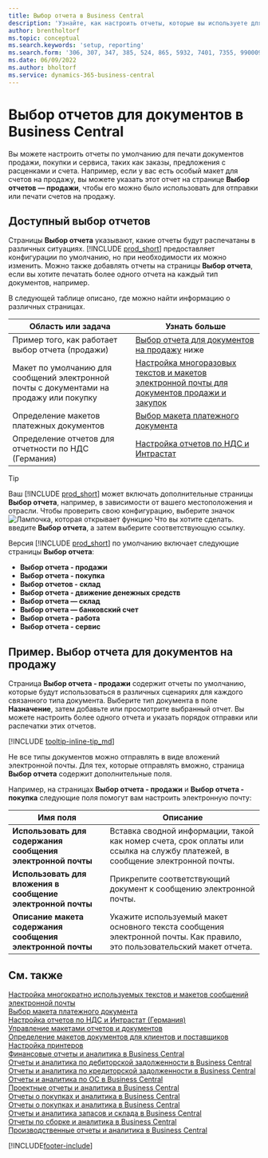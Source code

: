 ```yaml
---
title: Выбор отчета в Business Central
description: 'Узнайте, как настроить отчеты, которые вы используете для печати различных типов документов в Business Central.'
author: brentholtorf
ms.topic: conceptual
ms.search.keywords: 'setup, reporting'
ms.search.form: '306, 307, 347, 385, 524, 865, 5932, 7401, 7355, 99000917'
ms.date: 06/09/2022
ms.author: bholtorf
ms.service: dynamics-365-business-central
---
```

# <a name="report-selection-for-documents-in-business-central"></a>Выбор отчетов для документов в Business Central

Вы можете настроить отчеты по умолчанию для печати документов продажи, покупки и сервиса, таких как заказы, предложения с расценками и счета. Например, если у вас есть особый макет для счетов на продажу, вы можете указать этот отчет на странице **Выбор отчетов — продажи**, чтобы его можно было использовать для отправки или печати счетов на продажу.  

## <a name="available-report-selections"></a>Доступный выбор отчетов

Страницы **Выбор отчета** указывают, какие отчеты будут распечатаны в различных ситуациях. [!INCLUDE [prod_short](includes/prod_short.md)] предоставляет конфигурации по умолчанию, но при необходимости их можно изменить. Можно также добавлять отчеты на страницы **Выбор отчета**, если вы хотите печатать более одного отчета на каждый тип документов, например. 

В следующей таблице описано, где можно найти информацию о различных страницах.  

|Область или задача  |Узнать больше|
|--------------|----------|
|Пример того, как работает выбор отчета (продажи)|[Выбор отчета для документов на продажу](#example-report-selection-for-sales-documents) ниже|
|Макет по умолчанию для сообщений электронной почты с документами на продажу или покупку  |[Настройка многоразовых текстов и макетов электронной почты для документов продажи и закупок](admin-how-setup-email.md#set-up-reusable-email-texts-and-layouts) |
|Определение макетов платежных документов     |[Выбор макета платежного документа](finance-how-define-check-layouts.md) |
|Определение отчетов для отчетности по НДС (Германия)|[Настройка отчетов по НДС и Интрастат](LocalFunctionality/Germany/how-to-set-up-reports-for-vat-and-intrastat.md) |

> [!TIP]
> Ваш [!INCLUDE [prod_short](includes/prod_short.md)] может включать дополнительные страницы **Выбор отчета**, например, в зависимости от вашего местоположения и отрасли. Чтобы проверить свою конфигурацию, выберите значок ![Лампочка, которая открывает функцию Что вы хотите сделать.](media/ui-search/search_small.png "Что вы хотите сделать") введите **Выбор отчета**, а затем выберите соответствующую ссылку.

Версия [!INCLUDE [prod_short](includes/prod_short.md)] по умолчанию включает следующие страницы **Выбор отчета**:

* **Выбор отчета - продажи**  
* **Выбор отчета - покупка**  
* **Выбор отчетов - склад**  
* **Выбор отчета - движение денежных средств**  
* **Выбор отчета — склад**  
* **Выбор отчета — банковский счет**  
* **Выбор отчета - работа**  
* **Выбор отчета - сервис**

## <a name="example-report-selection-for-sales-documents"></a>Пример. Выбор отчета для документов на продажу

Страница **Выбор отчета - продажи** содержит отчеты по умолчанию, которые будут использоваться в различных сценариях для каждого связанного типа документа. Выберите тип документа в поле **Назначение**, затем добавьте или просмотрите выбранный отчет. Вы можете настроить более одного отчета и указать порядок отправки или распечатки этих отчетов.  

[!INCLUDE [tooltip-inline-tip_md](includes/tooltip-inline-tip_md.md)]

Не все типы документов можно отправлять в виде вложений электронной почты. Для тех, которые отправлять вможно, страница **Выбор отчета** содержит дополнительные поля.  

Например, на страницах **Выбор отчета - продажи** и **Выбор отчета - покупка** следующие поля помогут вам настроить электронную почту:

|Имя поля |Описание  |
|-----------|-------------|
|**Использовать для содержания сообщения электронной почты**| Вставка сводной информации, такой как номер счета, срок оплаты или ссылка на службу платежей, в сообщение электронной почты.        |
|**Использовать для вложения в сообщение электронной почты**| Прикрепите соответствующий документ к сообщению электронной почты.|
|**Описание макета содержания сообщения электронной почты**|Укажите используемый макет основного текста сообщения электронной почты. Как правило, это пользовательский макет отчета. |

## <a name="see-also"></a>См. также

[Настройка многократно используемых текстов и макетов сообщений электронной почты](admin-how-setup-email.md#set-up-reusable-email-texts-and-layouts)  
[Выбор макета платежного документа](finance-how-define-check-layouts.md)  
[Настройка отчетов по НДС и Интрастат (Германия)](LocalFunctionality/Germany/how-to-set-up-reports-for-vat-and-intrastat.md)  
[Управление макетами отчетов и документов](ui-manage-report-layouts.md)  
[Определение макетов документов для клиентов и поставщиков](ui-define-customer-vendor-document-layouts.md)  
[Настройка принтеров](ui-specify-printer-selection-reports.md)  
[Финансовые отчеты и аналитика в Business Central](finance-reports.md)  
[Отчеты и аналитика по дебиторской задолженности в Business Central](receivables-reports.md)  
[Отчеты и аналитика по кредиторской задолженности в Business Central](payables-reports.md)  
[Отчеты и аналитика по ОС в Business Central](fa-reports.md)  
[Проектные отчеты и аналитика в Business Central](project-reports.md)  
[Отчеты о покупках и аналитика в Business Central](sales-reports.md)  
[Отчеты о покупках и аналитика в Business Central](purchase-reports.md)  
[Отчеты и аналитика запасов и склада в Business Central](inventory-WMS-reports.md)  
[Отчеты по сборке и аналитика в Business Central](assembly-reports.md)  
[Производственные отчеты и аналитика в Business Central](production-reports.md)  

[!INCLUDE[footer-include](includes/footer-banner.md)]

